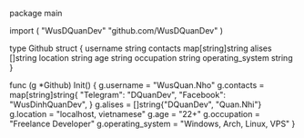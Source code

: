package main

import (
    "WusDQuanDev"
    "github.com/WusDQuanDev"
)

type Github struct {
    username string
    contacts map[string]string
    alises   []string
    location string
    age      string
    occupation string
    operating_system string
}

func (g *Github) Init() {
    g.username = "WusQuan.Nho"
    g.contacts = map[string]string{
        "Telegram": "DQuanDev",
        "Facebook": "WusDinhQuanDev",
    }
    g.alises = []string{"DQuanDev", "Quan.Nhi"}
    g.location = "localhost, vietnamese"
    g.age = "22+"
    g.occupation = "Freelance Developer"
    g.operating_system = "Windows, Arch, Linux, VPS"
}
